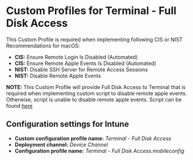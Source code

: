 # Custom Profiles for Terminal - Full Disk Access

This Custom Profile is required when implementing following CIS or NIST Recommendations for macOS:
- **CIS:** Ensure Remote Login Is Disabled (Automated)
- **CIS:** Ensure Remote Apple Events Is Disabled (Automated)
- **NIST:** Disable SSH Server for Remote Access Sessions
- **NIST:** Disable Remote Apple Events

**NOTE:** This Custom Profile will provide Full Disk Access to Terminal that is required when implementing custom script to disable remote apple events. Otherwise, script is unable to disable remote apple events. Script can be found [here](https://github.com/microsoft/shell-intune-samples/tree/master/macOS/Config/Disable%20Remote%20Apple%20Events)

## Configuration settings for Intune
- **Custom configuration profile name:** *Terminal - Full Disk Access*
- **Deployment channel:** *Device Channel*
- **Configuration profile name:** *Terminal - Full Disk Access.mobileconfig*
